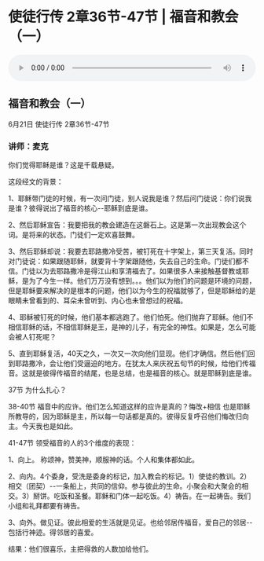 # 使徒行传 2章36节-47节 | 福音和教会（一）

<audio style="width: 100%;" preload="false" controls controlslist="nodownload"><source src="https://cdn.simai.ml/audio/mp3/2020/200621_002.mp3" type="audio/mpeg">Your browser does not support the audio element.</audio>

## 福音和教会（一）
6月21日 
使徒行传 2章36节-47节
### 讲师：麦克

你们觉得耶稣是谁？这是千载悬疑。

这段经文的背景：

1、耶稣带门徒的时候，有一次问门徒，别人说我是谁？然后问门徒说：你们说我是谁？彼得说出了福音的核心--耶稣到底是谁。

2、然后耶稣宣告：我要把我的教会建造在这磐石上。这是第一次出现教会这个词。是将来的状态。门徒们一定欢喜鼓舞。

3、然后耶稣却说：我要去耶路撒冷受苦，被钉死在十字架上，第三天复活。同时对门徒说：如果跟随耶稣，就要背十字架跟随他，失去自己的生命。门徒们都不信。门徒以为去耶路撒冷是得江山和享清福去了。如果很多人来接触基督教或耶稣，是为了今生一样。他们万万没有想到。。。他们以为他们的问题是环境的问题，但是耶稣要来解决的是根本的问题，他们以为今生的祝福就够了，但是耶稣给的是眼睛未曾看到的、耳朵未曾听到、内心也未曾想过的祝福。

4、耶稣被钉死的时候，他们基本都逃跑了。他们怕死。他们抛弃了耶稣。他们不相信耶稣的话，不相信耶稣是王，是神的儿子，有完全的神性。如果是，怎么可能会被人钉死呢？

5、直到耶稣复活，40天之久，一次又一次向他们显现。他们才确信。然后他们回到耶路撒冷，会让他们受逼迫的地方。在犹太人来庆祝五旬节的时候，给他们传福音。这就是彼得传福音的结尾，也是总结，也是福音的核心。就是耶稣到底是谁。

37节 为什么扎心？

38-40节 福音中的应许。他们怎么知道这样的应许是真的？悔改+相信  也是耶稣所教导的，因为耶稣是主，所以每一句话都是真的。彼得反复呼召他们悔改归向主。今天我也是如此。

41-47节 领受福音的人的3个维度的表现：

1、向上。  称颂神，赞美神，顺服神的话。个人和集体都如此。

2、向内。4个委身，受洗是委身的标记，加入教会的标记。1）使徒的教训。2）相交（团契）--一条船上，共同的信仰。参与彼此的生命。小聚会和大聚会的相交。3）掰饼。吃饭和圣餐。耶稣和门体一起吃饭。4）祷告。在一起祷告。我们小组和礼拜都要有祷告。

3、向外。做见证。彼此相爱的生活就是见证。也给邻居传福音，爱自己的邻居--包括行神迹。得邻居的喜爱。

结果：他们很喜乐，主把得救的人数加给他们。
